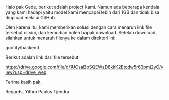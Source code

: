 Halo pak Gede, berikut adalah project kami.
Namun ada beberapa kendala yang kami hadapi yaitu model kami mencapai lebih dari 1GB dan tidak bisa diupload melalui GitHub.

Oleh karena itu, kami memberikan solusi dengan cara menaruh link file tersebut di sini, dan kemudian boleh bapak download.
Setelah download, silahkan untuk menaruh filenya ke dalam direktori ini:

quotify/backend

Berikut adalah link dari file tersebut:

https://drive.google.com/file/d/1UCsaBpSQEWzD8kkK2Etcdw5r63pmj2yO/view?usp=drive_web

Terima kasih pak.

Regards,
Yithro Paulus Tjendra